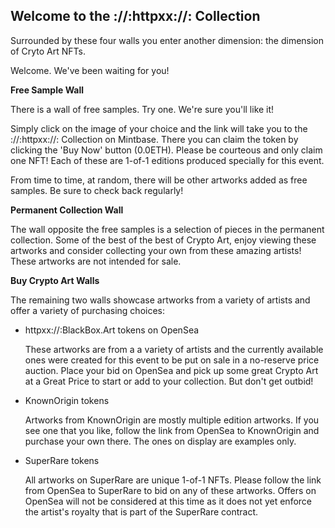 
## Welcome to the ://:httpxx://: Collection

Surrounded by these four walls you enter another dimension: the dimension of Cryto Art NFTs.

Welcome.  We've been waiting for you!

__Free Sample Wall__

There is a wall of free samples.  Try one.  We're sure you'll like it!

Simply click on the image of your choice and the link will take you to the ://:httpxx://: Collection on Mintbase.  There you can claim the token by clicking the 'Buy Now' button (0.0ETH).  Please be courteous and only claim one NFT!  Each of these are 1-of-1 editions produced specially for this event.

From time to time, at random, there will be other artworks added as free samples.  Be sure to check back regularly!

__Permanent Collection Wall__

The wall opposite the free samples is a selection of pieces in the permanent collection.  Some of the best of the best of Crypto Art, enjoy viewing these artworks and consider collecting your own from these amazing artists!  These artworks are not intended for sale.

__Buy Crypto Art Walls__

The remaining two walls showcase artworks from a variety of artists and offer a variety of purchasing choices:

* httpxx://:BlackBox.Art tokens on OpenSea

   These artworks are from a a variety of artists and the currently available ones were created for this event to be put on sale in a no-reserve price auction.  Place your bid on OpenSea and pick up some great Crypto Art at a Great Price to start or add to your collection.  But don't get outbid!   

* KnownOrigin tokens

   Artworks from KnownOrigin are mostly multiple edition artworks. If you see one that you like, follow the link from OpenSea to KnownOrigin and purchase your own there.  The ones on display are examples only.   

* SuperRare tokens

   All artworks on SuperRare are unique 1-of-1 NFTs.  Please follow the link from OpenSea to SuperRare to bid on any of these artworks.  Offers on OpenSea will not be considered at this time as it does not yet enforce the artist's royalty that is part of the SuperRare contract.   
